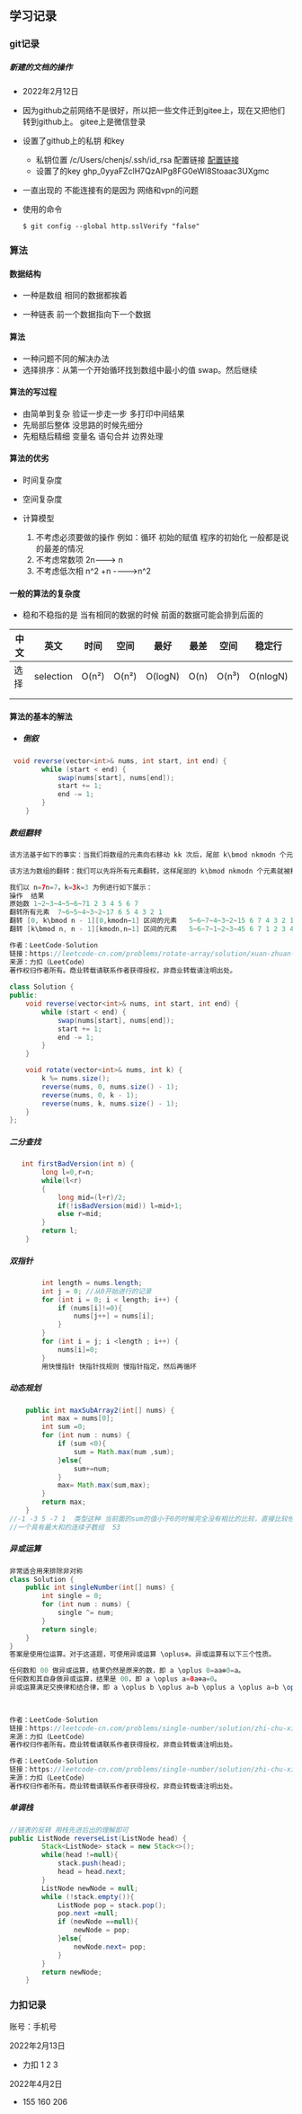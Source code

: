 ## 学习记录

### git记录

##### 新建的文档的操作

- 2022年2月12日 
- 因为github之前网络不是很好，所以把一些文件迁到gitee上，现在又把他们转到github上。 gitee上是微信登录

- 设置了github上的私钥 和key  
  - 私钥位置 /c/Users/chenjs/.ssh/id_rsa 配置链接  [配置链接](https://www.jianshu.com/p/9317a927e844)
  -  设置了的key 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

- 一直出现的 不能连接有的是因为 网络和vpn的问题

- 使用的命令

  ```
  $ git config --global http.sslVerify "false"
  ```


### 算法

#### 数据结构

- 一种是数组 相同的数据都挨着

- 一种链表   前一个数据指向下一个数据

#### 算法

- 一种问题不同的解决办法
- 选择排序：从第一个开始循环找到数组中最小的值 swap。然后继续

#### 算法的写过程

- 由简单到复杂  验证一步走一步 多打印中间结果
- 先局部后整体  没思路的时候先细分
- 先粗糙后精细  变量名 语句合并  边界处理

#### 算法的优劣

- 时间复杂度

- 空间复杂度
- 计算模型
  1. 不考虑必须要做的操作 例如：循环 初始的赋值  程序的初始化 一般都是说的最差的情况
  2. 不考虑常数项  2n--->   n
  3. 不考虑低次相  n^2 +n ---->n^2

#### 一般的算法的复杂度

- 稳和不稳指的是 当有相同的数据的时候  前面的数据可能会排到后面的

| 中文 | 英文      | 时间  | 空间  | 最好    | 最差 | 空间  | 稳定行   |
| ---- | --------- | ----- | ----- | ------- | ---- | ----- | -------- |
| 选择 | selection | O(n²) | O(n²) | O(logN) | O(n) | O(n³) | O(nlogN) |
|      |           |       |       |         |      |       |          |
|      |           |       |       |         |      |       |          |

#### 算法的基本的解法

- ##### 倒叙

```java
 void reverse(vector<int>& nums, int start, int end) {
        while (start < end) {
            swap(nums[start], nums[end]);
            start += 1;
            end -= 1;
        }
    }
```

##### 数组翻转

```java
该方法基于如下的事实：当我们将数组的元素向右移动 kk 次后，尾部 k\bmod nkmodn 个元素会移动至数组头部，其余元素向后移动 k\bmod nkmodn 个位置。

该方法为数组的翻转：我们可以先将所有元素翻转，这样尾部的 k\bmod nkmodn 个元素就被移至数组头部，然后我们再翻转 [0, k\bmod n-1][0,kmodn−1] 区间的元素和 [k\bmod n, n-1][kmodn,n−1] 区间的元素即能得到最后的答案。

我们以 n=7n=7，k=3k=3 为例进行如下展示：
操作	结果
原始数	1~2~3~4~5~6~71 2 3 4 5 6 7
翻转所有元素	7~6~5~4~3~2~17 6 5 4 3 2 1
翻转 [0, k\bmod n - 1][0,kmodn−1] 区间的元素	5~6~7~4~3~2~15 6 7 4 3 2 1
翻转 [k\bmod n, n - 1][kmodn,n−1] 区间的元素	5~6~7~1~2~3~45 6 7 1 2 3 4

作者：LeetCode-Solution
链接：https://leetcode-cn.com/problems/rotate-array/solution/xuan-zhuan-shu-zu-by-leetcode-solution-nipk/
来源：力扣（LeetCode）
著作权归作者所有。商业转载请联系作者获得授权，非商业转载请注明出处。
    
class Solution {
public:
    void reverse(vector<int>& nums, int start, int end) {
        while (start < end) {
            swap(nums[start], nums[end]);
            start += 1;
            end -= 1;
        }
    }

    void rotate(vector<int>& nums, int k) {
        k %= nums.size();
        reverse(nums, 0, nums.size() - 1);
        reverse(nums, 0, k - 1);
        reverse(nums, k, nums.size() - 1);
    }
};


```

##### 二分查找

```java
   int firstBadVersion(int n) {
        long l=0,r=n;
        while(l<r)
        {
            long mid=(l+r)/2;
            if(!isBadVersion(mid)) l=mid+1;
            else r=mid;
        }
        return l;
    }

```

##### 双指针

```java
        int length = nums.length;
        int j = 0; //从0开始进行的记录
        for (int i = 0; i < length; i++) {
            if (nums[i]!=0){
                nums[j++] = nums[i];
            }
        }
        for (int i = j; i <length ; i++) {
            nums[i]=0;
        }
		用快慢指针 快指针找规则 慢指针指定，然后再循环
```

##### 动态规划

```java
    public int maxSubArray2(int[] nums) {
        int max = nums[0];
        int sum =0;
        for (int num : nums) {
            if (sum <0){
                sum = Math.max(num ,sum);
            }else{
                sum+=num;
            }
            max= Math.max(sum,max);
        }
        return max;
    }  
//-1 -3 5 -7 1  类型这种 当前面的sum的值小于0的时候完全没有相比的比较，直接比较他们本身的大小即可
//一个具有最大和的连续子数组  53
```

##### 异或运算

```java
非常适合用来排除非对称
class Solution {
    public int singleNumber(int[] nums) {
        int single = 0;
        for (int num : nums) {
            single ^= num;
        }
        return single;
    }
}
答案是使用位运算。对于这道题，可使用异或运算 \oplus⊕。异或运算有以下三个性质。

任何数和 00 做异或运算，结果仍然是原来的数，即 a \oplus 0=aa⊕0=a。
任何数和其自身做异或运算，结果是 00，即 a \oplus a=0a⊕a=0。
异或运算满足交换律和结合律，即 a \oplus b \oplus a=b \oplus a \oplus a=b \oplus (a \oplus a)=b \oplus0=ba⊕b⊕a=b⊕a⊕a=b⊕(a⊕a)=b⊕0=b。
    


作者：LeetCode-Solution
链接：https://leetcode-cn.com/problems/single-number/solution/zhi-chu-xian-yi-ci-de-shu-zi-by-leetcode-solution/
来源：力扣（LeetCode）
著作权归作者所有。商业转载请联系作者获得授权，非商业转载请注明出处。

作者：LeetCode-Solution
链接：https://leetcode-cn.com/problems/single-number/solution/zhi-chu-xian-yi-ci-de-shu-zi-by-leetcode-solution/
来源：力扣（LeetCode）
著作权归作者所有。商业转载请联系作者获得授权，非商业转载请注明出处。
```

##### 单调栈

```java
//链表的反转 用栈先进后出的理解即可   
public ListNode reverseList(ListNode head) {
        Stack<ListNode> stack = new Stack<>();
        while(head !=null){
            stack.push(head);
            head = head.next;
        }
        ListNode newNode = null;
        while (!stack.empty()){
            ListNode pop = stack.pop();
            pop.next =null;
            if (newNode ==null){
                newNode = pop;
            }else{
                newNode.next= pop;
            }
        }
        return newNode;
    }
```



### 力扣记录



账号：手机号

2022年2月13日

- 力扣 1 2 3 

2022年4月2日

- 155 160 206

